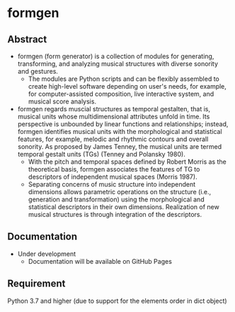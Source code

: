 # formgen

## Abstract

- formgen (form generator) is a collection of modules for generating, transforming, and analyzing musical structures with diverse sonority and gestures.
    - The modules are Python scripts and can be flexibly assembled to create high-level software depending on user's needs, for example, for computer-assisted composition, live interactive system, and musical score analysis.
- formgen regards muscial structures as temporal gestalten, that is, musical units whose multidimensional attributes unfold in time. Its perspective is unbounded by linear functions and relationships; instead, formgen identifies musical units with the morphological and statistical features, for example, melodic and rhythmic contours and overall sonority. As proposed by James Tenney, the musical units are termed temporal gestalt units (TGs) (Tenney and Polansky 1980). 
    - With the pitch and temporal spaces defined by Robert Morris as the theoretical basis, formgen associates the features of TG to descriptors of independent musical spaces (Morris 1987).
    - Separating concerns of music structure into independent dimensions allows parametric operations on the structure (i.e., generation and transformation) using the morphological and statistical descriptors in their own dimensions. Realization of new musical structures is through integration of the descriptors.

## Documentation
- Under development
    - Documentation will be available on GitHub Pages
    
## Requirement

Python 3.7 and higher (due to support for the elements order in dict object)

